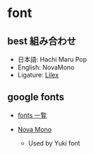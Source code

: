 # font

## best 組み合わせ
- 日本語: Hachi Maru Pop
- English: NovaMono
- Ligature: [Lilex](https://github.com/mishamyrt/Lilex)

## google fonts

- [fonts 一覧](https://fonts.google.com/)

- [Nova Mono](https://fonts.google.com/specimen/Nova+Mono)
    - Used by Yuki font

